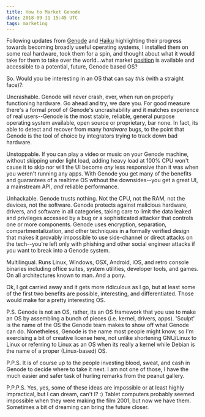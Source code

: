 ```yaml
---
title: How to Market Genode
date: 2018-09-11 15:45 UTC
tags: marketing
---
```

Following updates from [Genode][1] and [Haiku][2] highlighting their progress 
towards becoming broadly useful operating systems, I installed them on some real 
hardware, took them for a spin, and thought about what it would take for them to 
take over the world...what market [position][3] is available and accessible to a 
potential, future, Genode based OS?

So. Would you be interesting in an OS that can say *this* (with a straight 
face)?:

Uncrashable. Genode will never crash, ever, when run on properly functioning 
hardware. Go ahead and try, we dare you. For good measure there's a formal proof 
of Genode's uncrashability and it matches experience of real users--Genode is 
the most stable, reliable, general purpose operating system available, open 
source or proprietary, bar none. In fact, its able to detect and recover from 
many *hardware* bugs, to the point that Genode is the tool of choice by 
integrators trying to track down bad hardware.

Unstoppable. If you can play a video or music on your Genode machine, without 
skipping under light load, adding heavy load at 100% CPU won't cause it to skip 
nor will the UI become *any* less responsive than it was when you weren't 
running any apps. With Genode you get many of the benefits and guarantees of a 
realtime OS without the downsides--you get a great UI, a mainstream API, *and* 
reliable performance.

Unhackable. Genode trusts nothing. Not the CPU, not the RAM, not the devices, 
not the software. Genode protects against malicious hardware, drivers, and 
software in all categories, taking care to limit the data leaked and privileges 
accessed by a bug or a sophisticated attacker that controls one or more 
components. Genode uses encryption, separation, compartmentalization, and other 
techniques in a formally verified design that makes it provably impossible to 
use side-channel or direct attacks on the tech--you're left only with phishing 
and other social engineer attacks if you want to break into a Genode system.

Multilingual. Runs Linux, Windows, OSX, Android, iOS, and retro console binaries 
including office suites, system utilities, developer tools, and games. On all 
architectures known to man. And a pony.

Ok, I got carried away and it gets more ridiculous as I go, but at least some of 
the first two benefits are possible, interesting, and differentiated. Those 
would make for a pretty interesting OS.

P.S. Genode is not an OS, rather, its an OS framework that you use to make an OS 
by assembling a bunch of pieces (i.e. kernel, drivers, apps). 'Sculpt' is the 
name of the OS the Genode team makes to show off what Genode can do.
Nonetheless, Genode is the name most people might know, so I'm exercising a bit 
of creative license here, not unlike shortening GNU/Linux to Linux or referring 
to Linux as an OS when its really a kernel while Debian is the name of a proper 
(Linux-based) OS.

P.P.S. It is of course up to the people investing blood, sweat, and cash in 
Genode to decide where to take it next. I am not one of those, I have the much 
easier and safer task of hurling remarks from the peanut gallery.

P.P.P.S. Yes, yes, some of these ideas are impossible or at least highly 
impractical, but I can dream, can't I? :) Tablet computers probably seemed 
impossible when they were making the film 2001, but now we have them. Sometimes 
a bit of dreaming can bring the future closer.

[1]: https://genode.org/news/sculpt-for-the-curious
[2]: https://www.haiku-os.org/blog/waddlesplash/2018-08-19_r1beta1_release_plans_-_at_last/
[3]: https://www.amazon.com/Positioning-Battle-Your-Al-Ries/dp/0071373586

